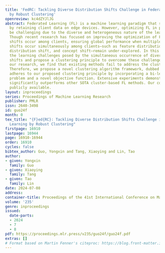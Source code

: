 ```yaml
---
title: 'FedRC: Tackling Diverse Distribution Shifts Challenge in Federated Learning
  by Robust Clustering'
openreview: kc4dZYJlJG
abstract: Federated Learning (FL) is a machine learning paradigm that safeguards privacy
  by retaining client data on edge devices. However, optimizing FL in practice can
  be challenging due to the diverse and heterogeneous nature of the learning system.
  Though recent research has focused on improving the optimization of FL when distribution
  shifts occur among clients, ensuring global performance when multiple types of distribution
  shifts occur simultaneously among clients—such as feature distribution shift, label
  distribution shift, and concept shift—remain under-explored. In this paper, we identify
  the learning challenges posed by the simultaneous occurrence of diverse distribution
  shifts and propose a clustering principle to overcome these challenges. Through
  our research, we find that existing methods fail to address the clustering principle.
  Therefore, we propose a novel clustering algorithm framework, dubbed as FedRC, which
  adheres to our proposed clustering principle by incorporating a bi-level optimization
  problem and a novel objective function. Extensive experiments demonstrate that FedRC
  significantly outperforms other SOTA cluster-based FL methods. Our code will be
  publicly available.
layout: inproceedings
series: Proceedings of Machine Learning Research
publisher: PMLR
issn: 2640-3498
id: guo24f
month: 0
tex_title: "{F}ed{RC}: Tackling Diverse Distribution Shifts Challenge in Federated
  Learning by Robust Clustering"
firstpage: 16910
lastpage: 16944
page: 16910-16944
order: 16910
cycles: false
bibtex_author: Guo, Yongxin and Tang, Xiaoying and Lin, Tao
author:
- given: Yongxin
  family: Guo
- given: Xiaoying
  family: Tang
- given: Tao
  family: Lin
date: 2024-07-08
address:
container-title: Proceedings of the 41st International Conference on Machine Learning
volume: '235'
genre: inproceedings
issued:
  date-parts:
  - 2024
  - 7
  - 8
pdf: https://proceedings.mlr.press/v235/guo24f/guo24f.pdf
extras: []
# Format based on Martin Fenner's citeproc: https://blog.front-matter.io/posts/citeproc-yaml-for-bibliographies/
---
```

